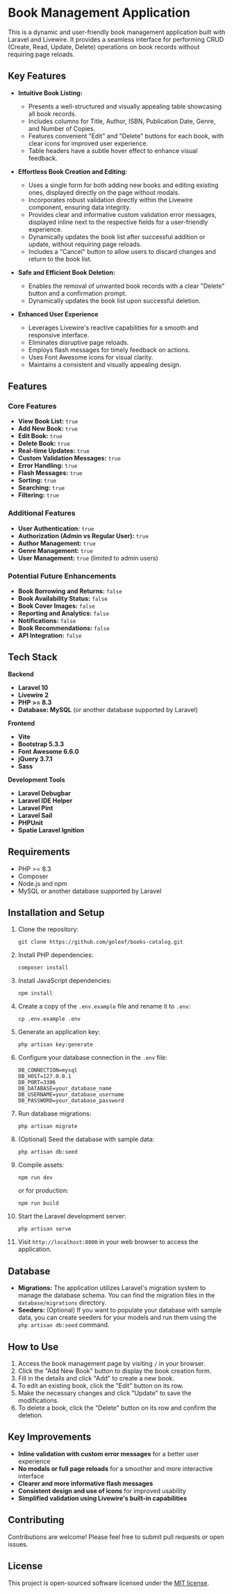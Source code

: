 # Book Management Application

This is a dynamic and user-friendly book management application built with Laravel and Livewire. It provides a seamless interface for performing CRUD (Create, Read, Update, Delete) operations on book records without requiring page reloads.

## Key Features

* **Intuitive Book Listing:**
    * Presents a well-structured and visually appealing table showcasing all book records.
    * Includes columns for Title, Author, ISBN, Publication Date, Genre, and Number of Copies.
    * Features convenient "Edit" and "Delete" buttons for each book, with clear icons for improved user experience.
    * Table headers have a subtle hover effect to enhance visual feedback.

* **Effortless Book Creation and Editing:**
    * Uses a single form for both adding new books and editing existing ones, displayed directly on the page without modals.
    * Incorporates robust validation directly within the Livewire component, ensuring data integrity.
    * Provides clear and informative custom validation error messages, displayed inline next to the respective fields for a user-friendly experience.
    * Dynamically updates the book list after successful addition or update, without requiring page reloads.
    * Includes a "Cancel" button to allow users to discard changes and return to the book list.

* **Safe and Efficient Book Deletion:**
    * Enables the removal of unwanted book records with a clear "Delete" button and a confirmation prompt.
    * Dynamically updates the book list upon successful deletion.

* **Enhanced User Experience**
    * Leverages Livewire's reactive capabilities for a smooth and responsive interface.
    * Eliminates disruptive page reloads.
    * Employs flash messages for timely feedback on actions.
    * Uses Font Awesome icons for visual clarity.
    * Maintains a consistent and visually appealing design.

## Features

### Core Features

* **View Book List:** `true`
* **Add New Book:** `true`
* **Edit Book:** `true`
* **Delete Book:** `true`
* **Real-time Updates:** `true`
* **Custom Validation Messages:** `true`
* **Error Handling:** `true`
* **Flash Messages:** `true`
* **Sorting:** `true`
* **Searching:** `true`
* **Filtering:** `true`

### Additional Features

* **User Authentication:** `true`
* **Authorization (Admin vs Regular User):** `true`
* **Author Management:** `true`
* **Genre Management:** `true`
* **User Management:** `true` (limited to admin users)

### Potential Future Enhancements

* **Book Borrowing and Returns:** `false`
* **Book Availability Status:** `false`
* **Book Cover Images:** `false`
* **Reporting and Analytics:** `false`
* **Notifications:** `false`
* **Book Recommendations:** `false`
* **API Integration:** `false`

## Tech Stack

**Backend**

* **Laravel 10**
* **Livewire 2**
* **PHP >= 8.3**
* **Database: MySQL** (or another database supported by Laravel)

**Frontend**

* **Vite**
* **Bootstrap 5.3.3**
* **Font Awesome 6.6.0**
* **jQuery 3.7.1**
* **Sass**

**Development Tools**

* **Laravel Debugbar**
* **Laravel IDE Helper**
* **Laravel Pint**
* **Laravel Sail**
* **PHPUnit**
* **Spatie Laravel Ignition**

## Requirements

* PHP >= 8.3
* Composer
* Node.js and npm
* MySQL or another database supported by Laravel

## Installation and Setup

1. Clone the repository:
   ```
   git clone https://github.com/goleaf/books-catalog.git
   ```

2. Install PHP dependencies:
   ```
   composer install
   ```

3. Install JavaScript dependencies:
   ```
   npm install
   ```

4. Create a copy of the `.env.example` file and rename it to `.env`:
   ```
   cp .env.example .env
   ```

5. Generate an application key:
   ```
   php artisan key:generate
   ```

6. Configure your database connection in the `.env` file:
   ```
   DB_CONNECTION=mysql
   DB_HOST=127.0.0.1
   DB_PORT=3306
   DB_DATABASE=your_database_name
   DB_USERNAME=your_database_username
   DB_PASSWORD=your_database_password
   ```

7. Run database migrations:
   ```
   php artisan migrate
   ```

8. (Optional) Seed the database with sample data:
   ```
   php artisan db:seed
   ```

9. Compile assets:
   ```
   npm run dev
   ```
   or for production:
   ```
   npm run build
   ```

10. Start the Laravel development server:
    ```
    php artisan serve
    ```

11. Visit `http://localhost:8000` in your web browser to access the application.

## Database

* **Migrations:** The application utilizes Laravel's migration system to manage the database schema. You can find the migration files in the `database/migrations` directory.
* **Seeders:** (Optional) If you want to populate your database with sample data, you can create seeders for your models and run them using the `php artisan db:seed` command.

## How to Use

1. Access the book management page by visiting `/` in your browser.
2. Click the "Add New Book" button to display the book creation form.
3. Fill in the details and click "Add" to create a new book.
4. To edit an existing book, click the "Edit" button on its row. 
5. Make the necessary changes and click "Update" to save the modifications.
6. To delete a book, click the "Delete" button on its row and confirm the deletion.

## Key Improvements

* **Inline validation with custom error messages** for a better user experience
* **No modals or full page reloads** for a smoother and more interactive interface
* **Clearer and more informative flash messages**
* **Consistent design and use of icons** for improved usability
* **Simplified validation using Livewire's built-in capabilities**

## Contributing

Contributions are welcome! Please feel free to submit pull requests or open issues.

## License

This project is open-sourced software licensed under the [MIT license](https://opensource.org/licenses/MIT).
